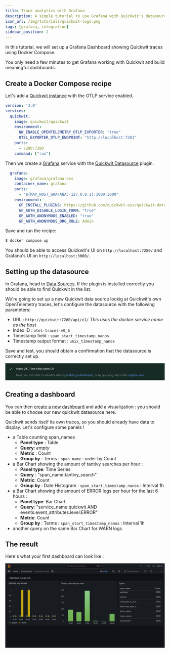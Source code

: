 ```yaml
---
title: Trace analytics with Grafana
description: A simple tutorial to use Grafana with Quickwit's datasource plugin.
icon_url: /img/tutorials/quickwit-logo.png
tags: [grafana, integration]
sidebar_position: 2
---
```


In this tutorial, we will set up a Grafana Dashboard showing Quickwit traces using Docker Compose.

You only need a few minutes to get Grafana working with Quickwit and build meaningful dashboards.

## Create a Docker Compose recipe

Let's add a [Quickwit instance](../installation.md) with the OTLP service enabled.

```yaml
version: '3.0'
services:
  quickwit:
    image: quickwit/quickwit
    environment:
      QW_ENABLE_OPENTELEMETRY_OTLP_EXPORTER: "true"
      OTEL_EXPORTER_OTLP_ENDPOINT: "http://localhost:7281"
    ports:
      - 7280:7280
    command: ["run"]
```

Then we create a [Grafana](https://grafana.com/docs/grafana/latest/setup-grafana/installation/docker/#run-grafana-via-docker-compose) service with the [Quickwit Datasource](https://github.com/quickwit-oss/quickwit-datasource) plugin.

```yaml
  grafana:
    image: grafana/grafana-oss
    container_name: grafana
    ports:
      - "${MAP_HOST_GRAFANA:-127.0.0.1}:3000:3000"
    environment:
      GF_INSTALL_PLUGINS: https://github.com/quickwit-oss/quickwit-datasource/releases/download/v0.3.0-beta.2/quickwit-quickwit-datasource-0.3.0-beta.2.zip;quickwit-quickwit-datasource
      GF_AUTH_DISABLE_LOGIN_FORM: "true"
      GF_AUTH_ANONYMOUS_ENABLED: "true"
      GF_AUTH_ANONYMOUS_ORG_ROLE: Admin
```

Save and run the recipe:

```bash
$ docker compose up
```

You should be able to access Quickwit's UI on `http://localhost:7280/` and Grafana's UI on `http://localhost:3000/`.

## Setting up the datasource

In Grafana, head to [Data Sources](http://localhost:3000/connections/datasources). If the plugin is installed correctly you should be able to find Quickwit in the list.

We're going to set up a new Quickwit data source lookig at Quickwit's own OpenTelemetry traces, let's configure the datasource with the following parameters:

- URL : `http://quickwit:7280/api/v1/` _This uses the docker service name as the host_
- Index ID : `otel-traces-v0_6`
- Timestamp field : `span_start_timestamp_nanos`
- Timestamp output format : `unix_timestamp_nanos`

Save and test, you should obtain a confirmation that the datasource is correctly set up.


![Quickwit Plugin configuration success](../../assets/images/grafana-ui-quickwit-datasource-plugin-success.png)

## Creating a dashboard

You can then [create a new dashboard](http://localhost:3000/dashboard/new) and add a visualization : you should be able to choose our new quickwit datasource here.

Quickwit sends itself its own traces, so you should already have data to display. Let's configure some panels !

- a Table counting span_names 
  - **Panel type** : Table
  - **Query**: _empty_
  - **Metric** : Count
  - **Group by** : Terms : `span_name` : order by Count
- a Bar Chart showing the amount of tantivy searches per hour :
  - **Panel type**: Time Series
  - **Query** : "span_name:tantivy_search"
  - **Metric**: Count
  - **Group by** : Date Histogram : `span_start_timestamp_nanos` : Interval 1h
- a Bar Chart showing the amount of ERROR logs per hour for the last 6 hours :
  - **Panel type**: Bar Chart
  - **Query**: "service_name:quickwit AND events.event_attributes.level:ERROR"
  - **Metric**: Count
  - **Group by** : Terms : `span_start_timestamp_nanos` : Interval 1h
- another query on the same Bar Chart for WARN logs

## The result

Here's what your first dashboard can look like :

![Quickwit Panel in Grafana Dashboard](../../assets/images/screenshot-grafana-tutorial-dashboard.png)
